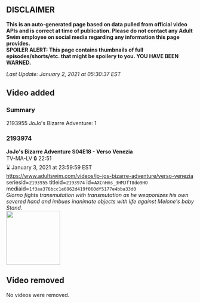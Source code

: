 ## DISCLAIMER
**This is an auto-generated page based on data pulled from official video APIs and is correct at time of publication. Please do not contact any Adult Swim employee on social media regarding any information this page provides.**  
**SPOILER ALERT: This page contains thumbnails of full episodes/shorts/etc. that might be spoilery to you. YOU HAVE BEEN WARNED.**  

_Last Update: January 2, 2021 at 05:30:37 EST_
## Video added
### Summary
2193955 JoJo's Bizarre Adventure: 1  
### 2193974
**JoJo's Bizarre Adventure S04E18 - Verso Venezia**  
TV-MA-LV 🔒 22:51  
⌛ January 3, 2021 at 23:59:59 EST  
https://www.adultswim.com/videos/jo-jos-bizarre-adventure/verso-venezia  
seriesid=`2193955` titleid=`2193974` id=`AXCnHms_3HMJfT8do9HO` mediaid=`1f3aa376bcc1e6962d419f060df5177e4bba33d0`  
_Giorno fights transmutation with transmutation as he weaponizes his own severed hand and imbues inanimate objects with life against Melone's baby Stand._  
<a href="https://media.cdn.adultswim.com/uploads/20200304/thumbnails/2_20341455486-jojo_goldenwind_018.jpg"><img src="https://media.cdn.adultswim.com/uploads/20200304/thumbnails/2_20341455486-jojo_goldenwind_018.jpg" height="144px" /></a>
## Video removed
No videos were removed.  
